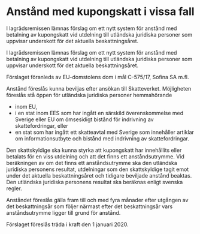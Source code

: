 # Anstånd med kupongskatt i vissa fall

I lagrådsremissen lämnas förslag om ett nytt system för anstånd med
betalning av kupongskatt vid utdelning till utländska juridiska personer
som uppvisar underskott för det aktuella beskattningsåret.

I lagrådsremissen lämnas förslag om ett nytt system för anstånd med
betalning av kupongskatt vid utdelning till utländska juridiska personer
som uppvisar underskott för det aktuella beskattningsåret.

Förslaget föranleds av EU-domstolens dom i mål C-575/17, Sofina SA m.fl.

Anstånd föreslås kunna beviljas efter ansökan till Skatteverket. Möjligheten föreslås stå öppen för utländska juridiska personer hemmahörande

* inom EU,
* i en stat inom EES som har ingått en särskild överenskommelse med Sverige eller EU om ömsesidigt bistånd för indrivning av skattefordringar, eller
* en stat som har ingått ett skatteavtal med Sverige som innehåller artiklar om informationsutbyte och bistånd med indrivning av skattefordringar.

Den skattskyldige ska kunna styrka att kupongskatt har innehållits eller
betalats för en viss utdelning och att det finns ett anståndsutrymme. Vid beräkningen av om det finns ett anståndsutrymme ska den utländska juridiska personens resultat, utdelningar som den skattskyldige tagit emot under det aktuella beskattningsåret och tidigare beviljade anstånd beaktas. Den utländska juridiska personens resultat ska beräknas enligt svenska regler.

Anståndet föreslås gälla fram till och med fyra månader efter utgången
av det beskattningsår som följer närmast efter det beskattningsår vars
anståndsutrymme ligger till grund för anstånd.

Förslaget föreslås träda i kraft den 1 januari 2020.
